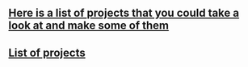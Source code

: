 ## [Here is a list of projects that you could take a look at and make some of them](https://www.reddit.com/r/learnprogramming/comments/2a9ygh/1000_beginner_programming_projects_xpost/)

## [List of projects](http://www.ideamachine.io/#view-ideas-top)
